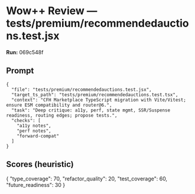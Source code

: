 # Wow++ Review — tests/premium/recommendedauctions.test.jsx

**Run:** 069c548f

## Prompt

```
{
  "file": "tests/premium/recommendedauctions.test.jsx",
  "target_ts_path": "tests/premium/recommendedauctions.test.tsx",
  "context": "CFH Marketplace TypeScript migration with Vite/Vitest; ensure ESM compatibility and router@6.",
  "task": "Deep critique: a11y, perf, state mgmt, SSR/Suspense readiness, routing edges; propose tests.",
  "checks": [
    "a11y notes",
    "perf notes",
    "forward-compat"
  ]
}
```

## Scores (heuristic)

{
  "type_coverage": 70,
  "refactor_quality": 20,
  "test_coverage": 60,
  "future_readiness": 30
}
